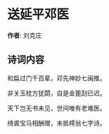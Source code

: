 # 送延平邓医

**作者**: 刘克庄

## 诗词内容

和扁过门千百辈，邓先神妙七闽推。

非关玉枕方犹閟，自是金篦刮已迟。

天下岂无书未见，世间唯有老难医。

绮裘宝马相酬赠，未抵樗翁七字诗。

